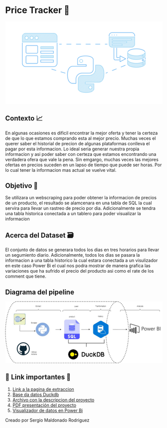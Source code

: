 # **Price Tracker** 💸

![banner_proyecto](images/Data_banner.jpg)

## Contexto 📈
En algunas ocasiones es dificil encontrar la mejor oferta y tener la certeza de que lo que estamos comprando esta al mejor precio. Muchas veces el querer saber el historial de precion de algunas plataformas conlleva el pagar por esta informacion. Lo ideal seria generar nuestra propia informacion y asi poder saber con certeza que estamos encontrando una verdadera ofera que vale la pena. Sin emgargo, muchas veces las mejores ofertas en precios suceden en un lapso de tiempo que puede ser horas. Por lo cual tener la informacion mas actual se vuelve vital.

## Objetivo 💢
Se utilizara un webscraping para poder obtener la informacion de precios de un producto, el resultado se alamcenara en una tabla de SQL la cual servira para llevar un rastreo de precio por dia. Adicionalmente se tendra una tabla historica conectada a un tablero para poder visualizar la informacion

## Acerca del Dataset 🗃️
El conjunto de datos se generara todos los dias en tres horarios para llevar un segumiento diario. Adicionalmente, todos los dias se pasara la informacion a una tabla historico la cual estara conectada a un visulizador en este caso Power Bi el cual nos podra mostrar de manera grafica las variaciones que ha sufrido el precio del producto asi como el rate de los comment que tiene.

## Diagrama del pipeline
![pipeline](images/Diagrama_proto.jpg)

## 🔗 Link importantes 🔗
1. [Link a la pagina de extraccion](https://www.amazon.com.mx/s?k=samsung+a54+desbloquedo&rh=n%3A9687460011&__mk_es_MX=%C3%85M%C3%85%C5%BD%C3%95%C3%91&ref=nb_sb_noss)
2. [Base da datos Duckdb](./scripts/products_base.duckdb)
3. [Archivo con la descripcion del proyecto](./doc/proyecto.md)
4. [PDF presentación del proyecto](./doc/Price_tracker_project.pdf)
5. [Visualizador de datos en Power Bi](./doc/Tablero_seguimiento.pbix)



Creado por Sergio Maldonado Rodriguez
